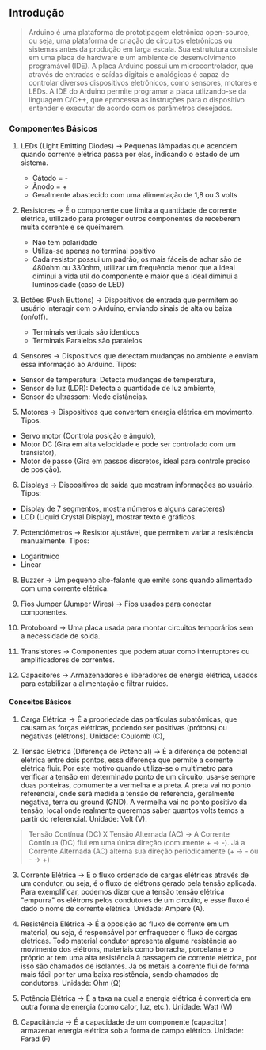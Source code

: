 ## Introdução
> Arduino é uma plataforma de prototipagem eletrônica open-source, ou seja, uma plataforma de criação de circuitos eletrônicos ou sistemas antes da produção em larga escala. Sua estrututura consiste em uma placa de hardware e um ambiente de desenvolvimento programável (IDE). A placa Arduino possui um microcontrolador, que através de entradas e saídas digitais e analógicas é capaz de controlar diversos dispositivos eletrônicos, como sensores, motores e LEDs. A IDE do Arduino permite programar a placa utlizando-se da linguagem C/C++, que eprocessa as instruções para o dispositivo entender e executar de acordo com os parâmetros desejados.

### Componentes Básicos

1) LEDs (Light Emitting Diodes) -> Pequenas lâmpadas que acendem quando corrente elétrica passa por elas, indicando o estado de um sistema.
   - Cátodo = -
   - Ânodo = +
   - Geralmente abastecido com uma alimentação de 1,8 ou 3 volts

2) Resistores -> É o componente que limita a quantidade de corrente elétrica, utilizado para proteger outros componentes de receberem muita corrente e se queimarem.
   - Não tem polaridade
   - Utiliza-se apenas no terminal positivo
   - Cada resistor possui um padrão, os mais fáceis de achar são de 480ohm ou 330ohm, utilizar um frequência menor que a ideal diminui a vida útil do componente e maior que a ideal diminui a luminosidade (caso de LED)

4) Botões (Push Buttons) -> Dispositivos de entrada que permitem ao usuário interagir com o Arduino, enviando sinais de alta ou baixa (on/off).
   - Terminais verticais são identicos
   - Terminais Paralelos são paralelos 

5) Sensores ->  Dispositivos que detectam mudanças no ambiente e enviam essa informação ao Arduino. Tipos:
  - Sensor de temperatura: Detecta mudanças de temperatura, 
  - Sensor de luz (LDR): Detecta a quantidade de luz ambiente,
  - Sensor de ultrassom: Mede distâncias.

5) Motores -> Dispositivos que convertem energia elétrica em movimento. Tipos:
  - Servo motor (Controla posição e ângulo),
  - Motor DC (Gira em alta velocidade e pode ser controlado com um transistor),
  - Motor de passo (Gira em passos discretos, ideal para controle preciso de posição).

6) Displays -> Dispositivos de saída que mostram informações ao usuário. Tipos:
  - Display de 7 segmentos, mostra números e alguns caracteres)
  - LCD (Liquid Crystal Display), mostrar texto e gráficos.

7) Potenciômetros -> Resistor ajustável, que permitem variar a resistência manualmente. Tipos:
  - Logaritmico
  - Linear

8) Buzzer -> Um pequeno alto-falante que emite sons quando alimentado com uma corrente elétrica.

9) Fios Jumper (Jumper Wires) -> Fios usados para conectar componentes.

10) Protoboard -> Uma placa usada para montar circuitos temporários sem a necessidade de solda.

11) Transistores -> Componentes que podem atuar como interruptores ou amplificadores de correntes.

12) Capacitores -> Armazenadores e liberadores de energia elétrica, usados para estabilizar a alimentação e filtrar ruídos.

#### Conceitos Básicos

1) Carga Elétrica -> É a propriedade das partículas subatômicas, que causam as forças elétricas, podendo ser positivas (prótons) ou negativas (elétrons). Unidade: Coulomb (C),

2) Tensão Elétrica (Diferença de Potencial) -> É a diferença de potencial elétrica entre dois pontos, essa diferença que permite a corrente elétrica fluir. Por este motivo quando utiliza-se o multímetro para verificar a tensão em determinado ponto de um circuito, usa-se sempre duas ponteiras, comumente a vermelha e a preta. A preta vai no ponto referencial, onde será medida a tensão de referencia, geralmente negativa, terra ou ground (GND). A vermelha vai no ponto positivo da tensão, local onde realmente queremos saber quantos volts temos a partir do referencial. Unidade: Volt (V).

> Tensão Contínua (DC) X Tensão Alternada (AC) -> A Corrente Contínua (DC) flui em uma única direção (comumente + -> -). Já a Corrente Alternada (AC) alterna sua direção periodicamente (+ -> - ou - -> +)

3) Corrente Elétrica -> É o fluxo ordenado de cargas elétricas através de um condutor, ou seja, é o fluxo de elétrons gerado pela tensão aplicada. Para exemplificar, podemos dizer que a tensão tensão elétrica "empurra" os elétrons pelos condutores de um circuito, e esse fluxo é dado o nome de corrente elétrica. Unidade: Ampere (A).
   
4) Resistência Elétrica -> É a oposição ao fluxo de corrente em um material, ou seja, é responsável por enfraquecer o fluxo de cargas elétricas. Todo material condutor apresenta alguma resistência ao movimento dos elétrons, materiais como borracha, porcelana e o próprio ar tem uma alta resistência à passagem de corrente elétrica, por isso são chamados de isolantes. Já os metais a corrente flui de forma mais fácil por ter uma baixa resistência, sendo chamados de condutores. Unidade: Ohm (Ω)

5) Potência Elétrica -> É a taxa na qual a energia elétrica é convertida em outra forma de energia (como calor, luz, etc.). Unidade: Watt (W)

6) Capacitância -> É a capacidade de um componente (capacitor) armazenar energia elétrica sob a forma de campo elétrico. Unidade: Farad (F)
